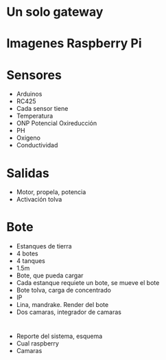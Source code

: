 # Un solo gateway


# Imagenes Raspberry Pi

# Sensores
- Arduinos
- RC425 
- Cada sensor tiene
- Temperatura
- ONP Potencial Oxireducción
- PH 
- Oxigeno
- Conductividad

# Salidas
- Motor, propela, potencia
- Activación tolva

# Bote
- Estanques de tierra
- 4 botes
- 4 tanques
- 1.5m
- Bote, que pueda cargar
- Cada estanque requiete un bote, se mueve el bote
- Bote tolva, carga de concentrado
- IP
- Lina, mandrake. Render del bote
- Dos camaras, integrador de camaras

#  
- Reporte del sistema, esquema
- Cual raspberry
- Camaras


